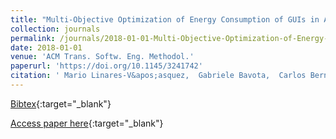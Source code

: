 ```yaml
---
title: "Multi-Objective Optimization of Energy Consumption of GUIs in Android Apps"
collection: journals
permalink: /journals/2018-01-01-Multi-Objective-Optimization-of-Energy-Consumption-of-GUIs-in-Android-Apps
date: 2018-01-01
venue: 'ACM Trans. Softw. Eng. Methodol.'
paperurl: 'https://doi.org/10.1145/3241742'
citation: ' Mario Linares-V&apos;asquez,  Gabriele Bavota,  Carlos Bernal-C&apos;ardenas,  Massimiliano Di Penta,  Rocco Oliveto,  Denys Poshyvanyk, &quot;Multi-Objective Optimization of Energy Consumption of GUIs in Android Apps.&quot; ACM Trans. Softw. Eng. Methodol., 2018.'
---
```

[Bibtex](https://dblp.org/rec/bib/journals/tosem/Linares-Vasquez18){:target="_blank"}

[Access paper here](https://doi.org/10.1145/3241742){:target="_blank"}
